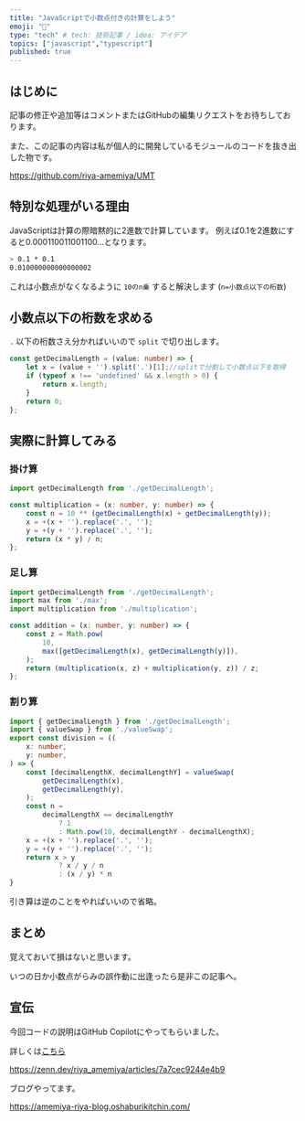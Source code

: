 ```yaml
---
title: "JavaScriptで小数点付きの計算をしよう"
emoji: "📑"
type: "tech" # tech: 技術記事 / idea: アイデア
topics: ["javascript","typescript"]
published: true
---
```


## はじめに

記事の修正や追加等はコメントまたはGitHubの編集リクエストをお待ちしております。

また、この記事の内容は私が個人的に開発しているモジュールのコードを抜き出した物です。

https://github.com/riya-amemiya/UMT

## 特別な処理がいる理由

JavaScriptは計算の際暗黙的に2進数で計算しています。
例えば0.1を2進数にすると0.000110011001100…となります。

```bash
> 0.1 * 0.1
0.010000000000000002
```

これは小数点がなくなるように `10のn乗` すると解決します
(`n=小数点以下の桁数`)

## 小数点以下の桁数を求める

`.` 以下の桁数さえ分かればいいので `split` で切り出します。

```typescript
const getDecimalLength = (value: number) => {
    let x = (value + '').split('.')[1];//splitで分割して小数点以下を取得
    if (typeof x !== 'undefined' && x.length > 0) {
        return x.length;
    }
    return 0;
};
```

## 実際に計算してみる

### 掛け算

```typescript
import getDecimalLength from './getDecimalLength';

const multiplication = (x: number, y: number) => {
    const n = 10 ** (getDecimalLength(x) + getDecimalLength(y));
    x = +(x + '').replace('.', '');
    y = +(y + '').replace('.', '');
    return (x * y) / n;
};
```

### 足し算

```typescript
import getDecimalLength from './getDecimalLength';
import max from './max';
import multiplication from './multiplication';

const addition = (x: number, y: number) => {
    const z = Math.pow(
        10,
        max([getDecimalLength(x), getDecimalLength(y)]),
    );
    return (multiplication(x, z) + multiplication(y, z)) / z;
};
```

### 割り算

```typescript
import { getDecimalLength } from './getDecimalLength';
import { valueSwap } from './valueSwap';
export const division = ((
    x: number,
    y: number,
) => {
    const [decimalLengthX, decimalLengthY] = valueSwap(
        getDecimalLength(x),
        getDecimalLength(y),
    );
    const n =
        decimalLengthX == decimalLengthY
            ? 1
            : Math.pow(10, decimalLengthY - decimalLengthX);
    x = +(x + '').replace('.', '');
    y = +(y + '').replace('.', '');
    return x > y
            ? x / y / n
            : (x / y) * n
}
```

引き算は逆のことをやればいいので省略。

## まとめ

覚えておいて損はないと思います。

いつの日か小数点がらみの誤作動に出逢ったら是非この記事へ。

## 宣伝

今回コードの説明はGitHub Copilotにやってもらいました。

詳しくは[こちら](https://zenn.dev/riya_amemiya/articles/7a7cec9244e4b9)

https://zenn.dev/riya_amemiya/articles/7a7cec9244e4b9

ブログやってます。

https://amemiya-riya-blog.oshaburikitchin.com/
